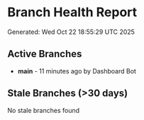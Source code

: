 # Branch Health Report
Generated: Wed Oct 22 18:55:29 UTC 2025

## Active Branches
- **main** - 11 minutes ago by Dashboard Bot

## Stale Branches (>30 days)
No stale branches found
